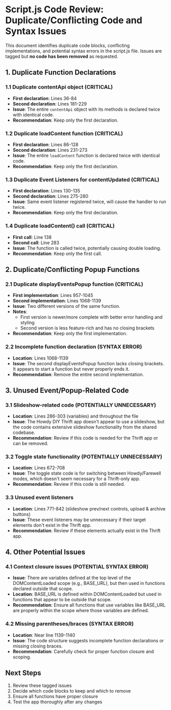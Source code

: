 # Script.js Code Review: Duplicate/Conflicting Code and Syntax Issues

This document identifies duplicate code blocks, conflicting implementations, and potential syntax errors in the script.js file. Issues are tagged but **no code has been removed** as requested.

## 1. Duplicate Function Declarations

### 1.1 Duplicate contentApi object (CRITICAL)

- **First declaration**: Lines 36-84
- **Second declaration**: Lines 181-229
- **Issue**: The entire `contentApi` object with its methods is declared twice with identical code.
- **Recommendation**: Keep only the first declaration.

### 1.2 Duplicate loadContent function (CRITICAL)

- **First declaration**: Lines 86-128
- **Second declaration**: Lines 231-273
- **Issue**: The entire `loadContent` function is declared twice with identical code.
- **Recommendation**: Keep only the first declaration.

### 1.3 Duplicate Event Listeners for contentUpdated (CRITICAL)

- **First declaration**: Lines 130-135
- **Second declaration**: Lines 275-280
- **Issue**: Same event listener registered twice, will cause the handler to run twice.
- **Recommendation**: Keep only the first declaration.

### 1.4 Duplicate loadContent() call (CRITICAL)

- **First call**: Line 138
- **Second call**: Line 283
- **Issue**: The function is called twice, potentially causing double loading.
- **Recommendation**: Keep only the first call.

## 2. Duplicate/Conflicting Popup Functions

### 2.1 Duplicate displayEventsPopup function (CRITICAL)

- **First implementation**: Lines 957-1045
- **Second implementation**: Lines 1068-1139
- **Issue**: Two different versions of the same function.
- **Notes**:
  - First version is newer/more complete with better error handling and styling
  - Second version is less feature-rich and has no closing brackets
- **Recommendation**: Keep only the first implementation.

### 2.2 Incomplete function declaration (SYNTAX ERROR)

- **Location**: Lines 1068-1139
- **Issue**: The second displayEventsPopup function lacks closing brackets. It appears to start a function but never properly ends it.
- **Recommendation**: Remove the entire second implementation.

## 3. Unused Event/Popup-Related Code

### 3.1 Slideshow-related code (POTENTIALLY UNNECESSARY)

- **Location**: Lines 286-303 (variables) and throughout the file
- **Issue**: The Howdy DIY Thrift app doesn't appear to use a slideshow, but the code contains extensive slideshow functionality from the shared codebase.
- **Recommendation**: Review if this code is needed for the Thrift app or can be removed.

### 3.2 Toggle state functionality (POTENTIALLY UNNECESSARY)

- **Location**: Lines 672-708
- **Issue**: The toggle state code is for switching between Howdy/Farewell modes, which doesn't seem necessary for a Thrift-only app.
- **Recommendation**: Review if this code is still needed.

### 3.3 Unused event listeners

- **Location**: Lines 771-842 (slideshow prev/next controls, upload & archive buttons)
- **Issue**: These event listeners may be unnecessary if their target elements don't exist in the Thrift app.
- **Recommendation**: Review if these elements actually exist in the Thrift app.

## 4. Other Potential Issues

### 4.1 Context closure issues (POTENTIAL SYNTAX ERROR)

- **Issue**: There are variables defined at the top level of the DOMContentLoaded scope (e.g., BASE_URL), but then used in functions declared outside that scope.
- **Location**: BASE_URL is defined within DOMContentLoaded but used in functions that appear to be outside that scope.
- **Recommendation**: Ensure all functions that use variables like BASE_URL are properly within the scope where those variables are defined.

### 4.2 Missing parentheses/braces (SYNTAX ERROR)

- **Location**: Near line 1139-1140
- **Issue**: The code structure suggests incomplete function declarations or missing closing braces.
- **Recommendation**: Carefully check for proper function closure and scoping.

## Next Steps

1. Review these tagged issues
2. Decide which code blocks to keep and which to remove
3. Ensure all functions have proper closure
4. Test the app thoroughly after any changes
